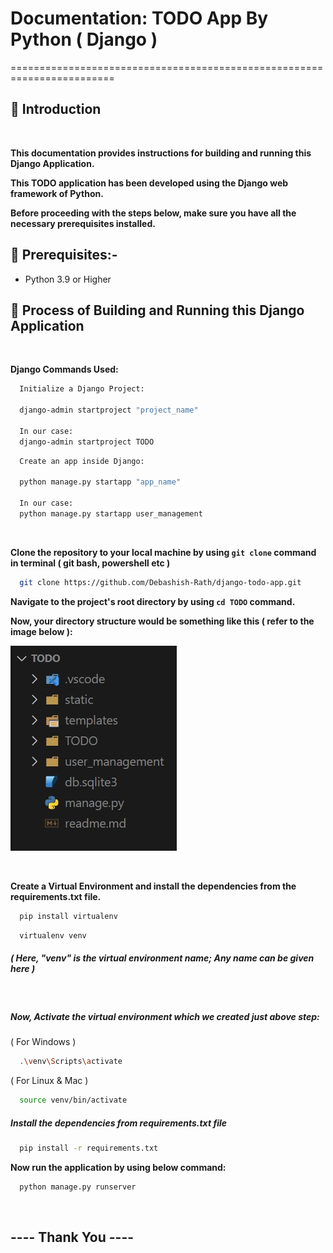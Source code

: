 # Documentation: TODO App By Python ( Django )

========================================================================

## 📌 Introduction

<br>

**This documentation provides instructions for building and running this Django Application.**

**This TODO application has been developed using the Django web framework of Python.**

**Before proceeding with the steps below, make sure you have all the necessary prerequisites installed.**

## 📌 Prerequisites:-

- Python 3.9 or Higher

## 📌 Process of Building and Running this Django Application

<br>

**Django Commands Used:**

```bash
  Initialize a Django Project:

  django-admin startproject "project_name"

  In our case:
  django-admin startproject TODO
```

```bash
  Create an app inside Django:

  python manage.py startapp "app_name"

  In our case:
  python manage.py startapp user_management
```

<br>

**Clone the repository to your local machine by using `git clone` command in terminal ( git bash, powershell etc )**

```bash
  git clone https://github.com/Debashish-Rath/django-todo-app.git
```

**Navigate to the project's root directory by using `cd TODO` command.**

**Now, your directory structure would be something like this ( refer to the image below ):**

![1690365998771](static/images/project_directory.jpg)

<br>

**Create a Virtual Environment and install the dependencies from the requirements.txt file.**

```bash
  pip install virtualenv
```

```bash
  virtualenv venv
```

##### ( Here, "venv" is the virtual environment name; Any name can be given here )

<br>

##### Now, Activate the virtual environment which we created just above step:

( For Windows )

```bash
  .\venv\Scripts\activate
```

( For Linux & Mac )

```bash
  source venv/bin/activate
```

##### Install the dependencies from requirements.txt file

```bash
  pip install -r requirements.txt
```

**Now run the application by using below command:**

```bash
  python manage.py runserver
```

<br>

## ---- Thank You ----
